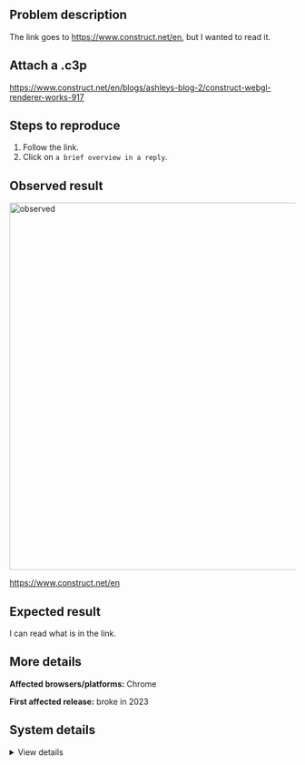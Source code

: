 ## Problem description

The link goes to https://www.construct.net/en, but I wanted to read it.

## Attach a .c3p

https://www.construct.net/en/blogs/ashleys-blog-2/construct-webgl-renderer-works-917

## Steps to reproduce

1. Follow the link.
2. Click on `a brief overview in a reply`.

## Observed result

<img width="646" alt="observed" src="https://github.com/WilsonPercival/WilsonPercival/assets/91274932/70e153d3-ffb6-4597-98ec-43d862f13ef1">

https://www.construct.net/en

## Expected result

I can read what is in the link.

## More details



**Affected browsers/platforms:** Chrome

**First affected release:** broke in 2023

## System details

<details><summary>View details</summary>

![175827374-34cc405b-90fe-4e6e-90e0-482114318fea](https://github.com/WilsonPercival/WilsonPercival/assets/91274932/e1da2a51-f2ad-4e06-81df-33aff2831ede)

</details>

